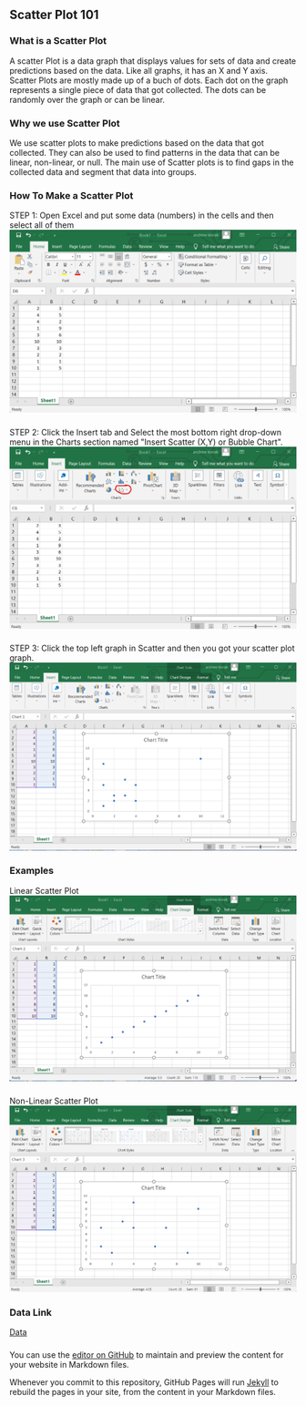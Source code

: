 ## Scatter Plot 101
### What is a Scatter Plot
A scatter Plot is a data graph that displays values for sets of data and create predictions based on the data. Like all graphs, it has an X and Y axis. Scatter Plots are mostly made up of a buch of dots. Each dot on the graph represents a single piece of data that got collected. The dots can be randomly over the graph or can be linear. 
### Why we use Scatter Plot
We use scatter plots to make predictions based on the data that got collected. They can also be used to find patterns in the data that can be linear, non-linear, or null. The main use of Scatter plots is to find gaps in the collected data and segment that data into groups.
### How To Make a Scatter Plot
STEP 1: Open Excel and put some data (numbers) in the cells and then select all of them
![STEP 1](STEP1.png)
###
STEP 2: Click the Insert tab and Select the most bottom right drop-down menu in the Charts section named "Insert Scatter (X,Y) or Bubble Chart".
![STEP 2](STEP2.png)
###
STEP 3: Click the top left graph in Scatter and then you got your scatter plot graph.
![STEP 3](STEP3.png)
### Examples
Linear Scatter Plot
![Linear](Linear.png)
###
Non-Linear Scatter Plot
![Non-Linear](Non-Linear.png)
###  Data Link
[Data](https://onedrive.live.com/edit.aspx?resid=FC3779D4D6DCEC64!77887&ithint=file%2cxlsx)
###
You can use the [editor on GitHub](https://github.com/Violagameboy/AdvancedDataScience/edit/gh-pages/index.md) to maintain and preview the content for your website in Markdown files.

Whenever you commit to this repository, GitHub Pages will run [Jekyll](https://jekyllrb.com/) to rebuild the pages in your site, from the content in your Markdown files.

